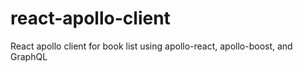# react-apollo-client
React apollo client for book list using apollo-react, apollo-boost, and GraphQL
